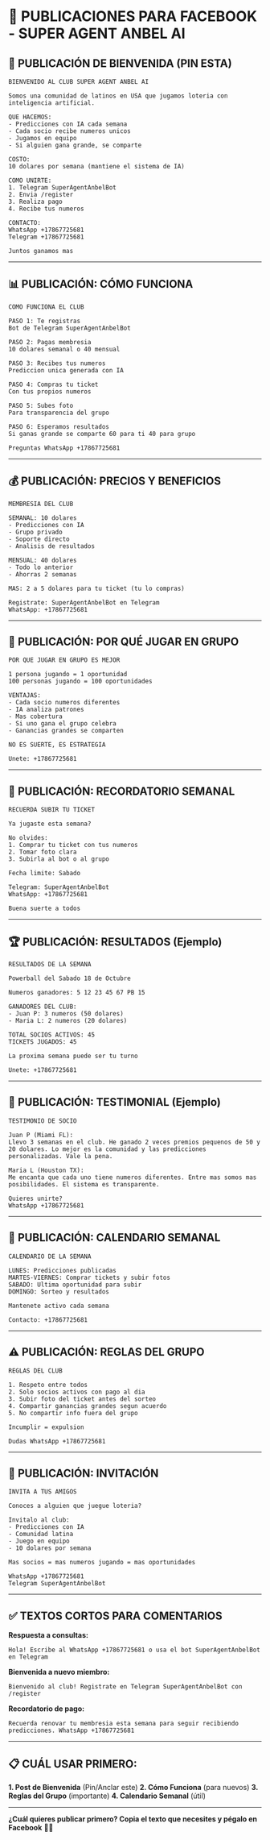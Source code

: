 # 📘 PUBLICACIONES PARA FACEBOOK - SUPER AGENT ANBEL AI

## 🌟 PUBLICACIÓN DE BIENVENIDA (PIN ESTA)

```
BIENVENIDO AL CLUB SUPER AGENT ANBEL AI

Somos una comunidad de latinos en USA que jugamos loteria con inteligencia artificial.

QUE HACEMOS:
- Predicciones con IA cada semana
- Cada socio recibe numeros unicos
- Jugamos en equipo
- Si alguien gana grande, se comparte

COSTO:
10 dolares por semana (mantiene el sistema de IA)

COMO UNIRTE:
1. Telegram SuperAgentAnbelBot
2. Envia /register
3. Realiza pago
4. Recibe tus numeros

CONTACTO:
WhatsApp +17867725681
Telegram +17867725681

Juntos ganamos mas
```

---

## 📊 PUBLICACIÓN: CÓMO FUNCIONA

```
COMO FUNCIONA EL CLUB

PASO 1: Te registras
Bot de Telegram SuperAgentAnbelBot

PASO 2: Pagas membresia
10 dolares semanal o 40 mensual

PASO 3: Recibes tus numeros
Prediccion unica generada con IA

PASO 4: Compras tu ticket
Con tus propios numeros

PASO 5: Subes foto
Para transparencia del grupo

PASO 6: Esperamos resultados
Si ganas grande se comparte 60 para ti 40 para grupo

Preguntas WhatsApp +17867725681
```

---

## 💰 PUBLICACIÓN: PRECIOS Y BENEFICIOS

```
MEMBRESIA DEL CLUB

SEMANAL: 10 dolares
- Predicciones con IA
- Grupo privado
- Soporte directo
- Analisis de resultados

MENSUAL: 40 dolares
- Todo lo anterior
- Ahorras 2 semanas

MAS: 2 a 5 dolares para tu ticket (tu lo compras)

Registrate: SuperAgentAnbelBot en Telegram
WhatsApp: +17867725681
```

---

## 🎯 PUBLICACIÓN: POR QUÉ JUGAR EN GRUPO

```
POR QUE JUGAR EN GRUPO ES MEJOR

1 persona jugando = 1 oportunidad
100 personas jugando = 100 oportunidades

VENTAJAS:
- Cada socio numeros diferentes
- IA analiza patrones
- Mas cobertura
- Si uno gana el grupo celebra
- Ganancias grandes se comparten

NO ES SUERTE, ES ESTRATEGIA

Unete: +17867725681
```

---

## 📸 PUBLICACIÓN: RECORDATORIO SEMANAL

```
RECUERDA SUBIR TU TICKET

Ya jugaste esta semana?

No olvides:
1. Comprar tu ticket con tus numeros
2. Tomar foto clara
3. Subirla al bot o al grupo

Fecha limite: Sabado

Telegram: SuperAgentAnbelBot
WhatsApp: +17867725681

Buena suerte a todos
```

---

## 🏆 PUBLICACIÓN: RESULTADOS (Ejemplo)

```
RESULTADOS DE LA SEMANA

Powerball del Sabado 18 de Octubre

Numeros ganadores: 5 12 23 45 67 PB 15

GANADORES DEL CLUB:
- Juan P: 3 numeros (50 dolares)
- Maria L: 2 numeros (20 dolares)

TOTAL SOCIOS ACTIVOS: 45
TICKETS JUGADOS: 45

La proxima semana puede ser tu turno

Unete: +17867725681
```

---

## 💬 PUBLICACIÓN: TESTIMONIAL (Ejemplo)

```
TESTIMONIO DE SOCIO

Juan P (Miami FL):
Llevo 3 semanas en el club. He ganado 2 veces premios pequenos de 50 y 20 dolares. Lo mejor es la comunidad y las predicciones personalizadas. Vale la pena.

Maria L (Houston TX):
Me encanta que cada uno tiene numeros diferentes. Entre mas somos mas posibilidades. El sistema es transparente.

Quieres unirte?
WhatsApp +17867725681
```

---

## 📅 PUBLICACIÓN: CALENDARIO SEMANAL

```
CALENDARIO DE LA SEMANA

LUNES: Predicciones publicadas
MARTES-VIERNES: Comprar tickets y subir fotos
SABADO: Ultima oportunidad para subir
DOMINGO: Sorteo y resultados

Mantenete activo cada semana

Contacto: +17867725681
```

---

## ⚠️ PUBLICACIÓN: REGLAS DEL GRUPO

```
REGLAS DEL CLUB

1. Respeto entre todos
2. Solo socios activos con pago al dia
3. Subir foto del ticket antes del sorteo
4. Compartir ganancias grandes segun acuerdo
5. No compartir info fuera del grupo

Incumplir = expulsion

Dudas WhatsApp +17867725681
```

---

## 🎊 PUBLICACIÓN: INVITACIÓN

```
INVITA A TUS AMIGOS

Conoces a alguien que juegue loteria?

Invitalo al club:
- Predicciones con IA
- Comunidad latina
- Juego en equipo
- 10 dolares por semana

Mas socios = mas numeros jugando = mas oportunidades

WhatsApp +17867725681
Telegram SuperAgentAnbelBot
```

---

## ✅ TEXTOS CORTOS PARA COMENTARIOS

**Respuesta a consultas:**
```
Hola! Escribe al WhatsApp +17867725681 o usa el bot SuperAgentAnbelBot en Telegram
```

**Bienvenida a nuevo miembro:**
```
Bienvenido al club! Registrate en Telegram SuperAgentAnbelBot con /register
```

**Recordatorio de pago:**
```
Recuerda renovar tu membresia esta semana para seguir recibiendo predicciones. WhatsApp +17867725681
```

---

## 📋 CUÁL USAR PRIMERO:

**1. Post de Bienvenida** (Pin/Anclar este)
**2. Cómo Funciona** (para nuevos)
**3. Reglas del Grupo** (importante)
**4. Calendario Semanal** (útil)

---

**¿Cuál quieres publicar primero? Copia el texto que necesites y pégalo en Facebook** 📘✨

